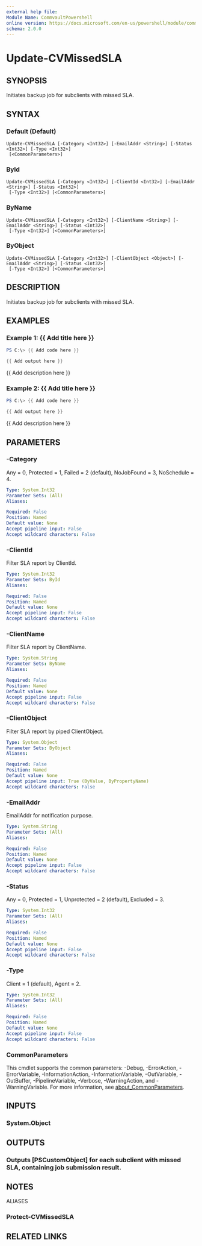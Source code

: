 ```yaml
---
external help file:
Module Name: CommvaultPowershell
online version: https://docs.microsoft.com/en-us/powershell/module/commvaultpowershell/update-cvmissedsla
schema: 2.0.0
---
```


# Update-CVMissedSLA

## SYNOPSIS
Initiates backup job for subclients with missed SLA.

## SYNTAX

### Default (Default)
```
Update-CVMissedSLA [-Category <Int32>] [-EmailAddr <String>] [-Status <Int32>] [-Type <Int32>]
 [<CommonParameters>]
```

### ById
```
Update-CVMissedSLA [-Category <Int32>] [-ClientId <Int32>] [-EmailAddr <String>] [-Status <Int32>]
 [-Type <Int32>] [<CommonParameters>]
```

### ByName
```
Update-CVMissedSLA [-Category <Int32>] [-ClientName <String>] [-EmailAddr <String>] [-Status <Int32>]
 [-Type <Int32>] [<CommonParameters>]
```

### ByObject
```
Update-CVMissedSLA [-Category <Int32>] [-ClientObject <Object>] [-EmailAddr <String>] [-Status <Int32>]
 [-Type <Int32>] [<CommonParameters>]
```

## DESCRIPTION
Initiates backup job for subclients with missed SLA.

## EXAMPLES

### Example 1: {{ Add title here }}
```powershell
PS C:\> {{ Add code here }}

{{ Add output here }}
```

{{ Add description here }}

### Example 2: {{ Add title here }}
```powershell
PS C:\> {{ Add code here }}

{{ Add output here }}
```

{{ Add description here }}

## PARAMETERS

### -Category
Any = 0, Protected = 1, Failed = 2 (default), NoJobFound = 3, NoSchedule = 4.

```yaml
Type: System.Int32
Parameter Sets: (All)
Aliases:

Required: False
Position: Named
Default value: None
Accept pipeline input: False
Accept wildcard characters: False
```

### -ClientId
Filter SLA report by ClientId.

```yaml
Type: System.Int32
Parameter Sets: ById
Aliases:

Required: False
Position: Named
Default value: None
Accept pipeline input: False
Accept wildcard characters: False
```

### -ClientName
Filter SLA report by ClientName.

```yaml
Type: System.String
Parameter Sets: ByName
Aliases:

Required: False
Position: Named
Default value: None
Accept pipeline input: False
Accept wildcard characters: False
```

### -ClientObject
Filter SLA report by piped ClientObject.

```yaml
Type: System.Object
Parameter Sets: ByObject
Aliases:

Required: False
Position: Named
Default value: None
Accept pipeline input: True (ByValue, ByPropertyName)
Accept wildcard characters: False
```

### -EmailAddr
EmailAddr for notification purpose.

```yaml
Type: System.String
Parameter Sets: (All)
Aliases:

Required: False
Position: Named
Default value: None
Accept pipeline input: False
Accept wildcard characters: False
```

### -Status
Any = 0, Protected = 1, Unprotected = 2 (default), Excluded = 3.

```yaml
Type: System.Int32
Parameter Sets: (All)
Aliases:

Required: False
Position: Named
Default value: None
Accept pipeline input: False
Accept wildcard characters: False
```

### -Type
Client = 1 (default), Agent = 2.

```yaml
Type: System.Int32
Parameter Sets: (All)
Aliases:

Required: False
Position: Named
Default value: None
Accept pipeline input: False
Accept wildcard characters: False
```

### CommonParameters
This cmdlet supports the common parameters: -Debug, -ErrorAction, -ErrorVariable, -InformationAction, -InformationVariable, -OutVariable, -OutBuffer, -PipelineVariable, -Verbose, -WarningAction, and -WarningVariable. For more information, see [about_CommonParameters](http://go.microsoft.com/fwlink/?LinkID=113216).

## INPUTS

### System.Object

## OUTPUTS

### Outputs [PSCustomObject] for each subclient with missed SLA, containing job submission result.

## NOTES

ALIASES

### Protect-CVMissedSLA

## RELATED LINKS

